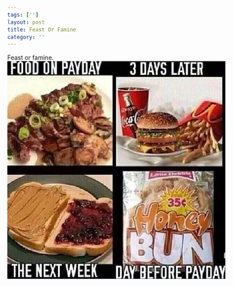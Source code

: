 ```yaml
---
tags: ['']
layout: post
title: Feast Or Famine
category: ''
---
```

Feast or famine.
![Feast or famine.](/uploads/2015-6-27-feast-or-famine.jpg)
